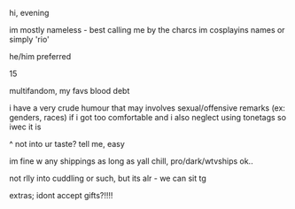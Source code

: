 hi, evening

im mostly nameless - best calling me by the charcs im cosplayins names or simply 'rio'

he/him preferred

15

multifandom, my favs blood debt

i have a very crude humour that may involves sexual/offensive remarks (ex: genders, races) if i got too comfortable and i also neglect using tonetags so iwec it is

^ not into ur taste? tell me, easy

im fine w any shippings as long as yall chill, pro/dark/wtvships ok..

not rlly into cuddling or such, but its alr - we can sit tg



extras; idont accept gifts?!!!!
